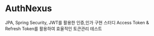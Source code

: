 # AuthNexus
JPA, Spring Security, JWT를 활용한 인증,인가 구현 스터디
Access Token & Refresh Token를 활용하여 효율적인 토큰관리 테스트
